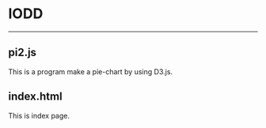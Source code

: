 # IODD
---

## pi2.js
This is a program make a pie-chart by using D3.js.

## index.html
This is index page.
